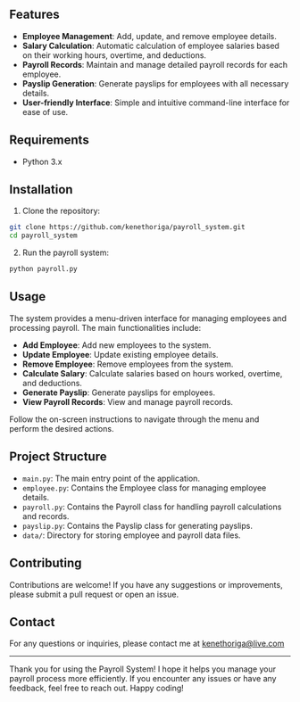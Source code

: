 ## Features

- **Employee Management**: Add, update, and remove employee details.
- **Salary Calculation**: Automatic calculation of employee salaries based on their working hours, overtime, and deductions.
- **Payroll Records**: Maintain and manage detailed payroll records for each employee.
- **Payslip Generation**: Generate payslips for employees with all necessary details.
- **User-friendly Interface**: Simple and intuitive command-line interface for ease of use.

## Requirements

- Python 3.x

## Installation

1. Clone the repository:

```bash
git clone https://github.com/kenethoriga/payroll_system.git
cd payroll_system
```

2. Run the payroll system:

```bash
python payroll.py
```

## Usage

The system provides a menu-driven interface for managing employees and processing payroll. The main functionalities include:

- **Add Employee**: Add new employees to the system.
- **Update Employee**: Update existing employee details.
- **Remove Employee**: Remove employees from the system.
- **Calculate Salary**: Calculate salaries based on hours worked, overtime, and deductions.
- **Generate Payslip**: Generate payslips for employees.
- **View Payroll Records**: View and manage payroll records.

Follow the on-screen instructions to navigate through the menu and perform the desired actions.

## Project Structure

- `main.py`: The main entry point of the application.
- `employee.py`: Contains the Employee class for managing employee details.
- `payroll.py`: Contains the Payroll class for handling payroll calculations and records.
- `payslip.py`: Contains the Payslip class for generating payslips.
- `data/`: Directory for storing employee and payroll data files.

## Contributing

Contributions are welcome! If you have any suggestions or improvements, please submit a pull request or open an issue.


## Contact

For any questions or inquiries, please contact me at kenethoriga@live.com

---

Thank you for using the Payroll System! I hope it helps you manage your payroll process more efficiently. If you encounter any issues or have any feedback, feel free to reach out. Happy coding!
